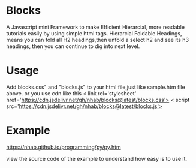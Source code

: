 # Blocks
A Javascript mini Framework to make Efficient Hierarcial, more readable tutorials easily by using simple html tags.
Hierarcial Foldable Headings, means you can fold all H2 headings,then unfold a select h2 and see its h3 headings,
then you can continue to dig into next level.
  
# Usage
Add 	blocks.css" and "blocks.js" to your html file,just like sample.htm file above.
or you use cdn like this
< link rel='stylesheet' href='https://cdn.jsdelivr.net/gh/nhab/blocks@latest/blocks.css'>
< script src='https://cdn.jsdelivr.net/gh/nhab/blocks@latest/blocks.js'></script >

# Example
https://nhab.github.io/programming/py/py.htm

view the source code of the example to understand how easy is to use it.
